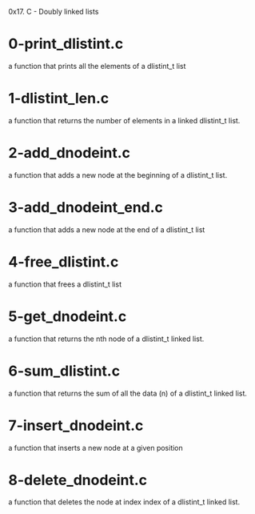 0x17. C - Doubly linked lists

# 0-print_dlistint.c
a function that prints all the elements of a dlistint_t list

# 1-dlistint_len.c
a function that returns the number of elements in a linked dlistint_t list.

# 2-add_dnodeint.c
a function that adds a new node at the beginning of a dlistint_t list.

# 3-add_dnodeint_end.c
a function that adds a new node at the end of a dlistint_t list

# 4-free_dlistint.c
a function that frees a dlistint_t list

# 5-get_dnodeint.c
a function that returns the nth node of a dlistint_t linked list.

# 6-sum_dlistint.c
a function that returns the sum of all the data (n) of a dlistint_t linked list.

# 7-insert_dnodeint.c
a function that inserts a new node at a given position

# 8-delete_dnodeint.c
a function that deletes the node at index index of a dlistint_t linked list.

